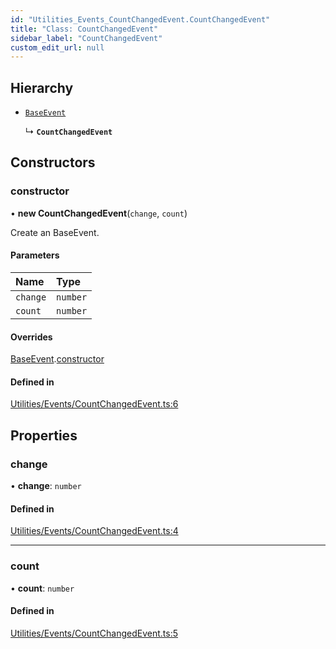 ```yaml
---
id: "Utilities_Events_CountChangedEvent.CountChangedEvent"
title: "Class: CountChangedEvent"
sidebar_label: "CountChangedEvent"
custom_edit_url: null
---
```




## Hierarchy

- [`BaseEvent`](../Utilities_BaseEvent.BaseEvent)

  ↳ **`CountChangedEvent`**

## Constructors

### constructor

• **new CountChangedEvent**(`change`, `count`)

Create an BaseEvent.

#### Parameters

| Name | Type |
| :------ | :------ |
| `change` | `number` |
| `count` | `number` |

#### Overrides

[BaseEvent](../Utilities_BaseEvent.BaseEvent).[constructor](../Utilities_BaseEvent.BaseEvent#constructor)

#### Defined in

[Utilities/Events/CountChangedEvent.ts:6](https://github.com/ZeaInc/zea-engine/blob/339201283/src/Utilities/Events/CountChangedEvent.ts#L6)

## Properties

### change

• **change**: `number`

#### Defined in

[Utilities/Events/CountChangedEvent.ts:4](https://github.com/ZeaInc/zea-engine/blob/339201283/src/Utilities/Events/CountChangedEvent.ts#L4)

___

### count

• **count**: `number`

#### Defined in

[Utilities/Events/CountChangedEvent.ts:5](https://github.com/ZeaInc/zea-engine/blob/339201283/src/Utilities/Events/CountChangedEvent.ts#L5)

